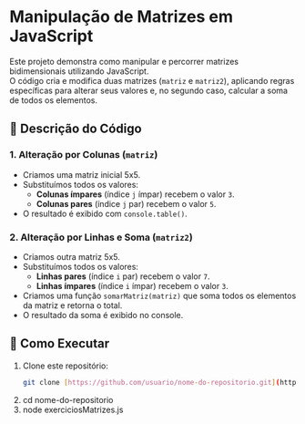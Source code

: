 # Manipulação de Matrizes em JavaScript

Este projeto demonstra como manipular e percorrer matrizes bidimensionais utilizando JavaScript.  
O código cria e modifica duas matrizes (`matriz` e `matriz2`), aplicando regras específicas para alterar seus valores e, no segundo caso, calcular a soma de todos os elementos.

## 📜 Descrição do Código

### 1. Alteração por Colunas (`matriz`)
- Criamos uma matriz inicial 5x5.
- Substituímos todos os valores:
  - **Colunas ímpares** (índice `j` ímpar) recebem o valor `3`.
  - **Colunas pares** (índice `j` par) recebem o valor `5`.
- O resultado é exibido com `console.table()`.

### 2. Alteração por Linhas e Soma (`matriz2`)
- Criamos outra matriz 5x5.
- Substituímos todos os valores:
  - **Linhas pares** (índice `i` par) recebem o valor `7`.
  - **Linhas ímpares** (índice `i` ímpar) recebem o valor `3`.
- Criamos uma função `somarMatriz(matriz)` que soma todos os elementos da matriz e retorna o total.
- O resultado da soma é exibido no console.

## 🚀 Como Executar
1. Clone este repositório:
   ```bash
   git clone [https://github.com/usuario/nome-do-repositorio.git](https://github.com/uesleisouza33/exerciciosmatrizes)
2. cd nome-do-repositorio
3. node exerciciosMatrizes.js
